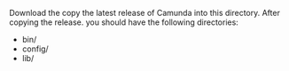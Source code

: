 Download the copy the latest release of Camunda into this directory. After copying the release. you should have the following directories: 

- bin/
- config/
- lib/